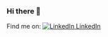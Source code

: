 ### Hi there 👋 
Find me on: [![LinkedIn](https://i.stack.imgur.com/gVE0j.png) LinkedIn](https://www.linkedin.com/in/henrik-hellem/)

